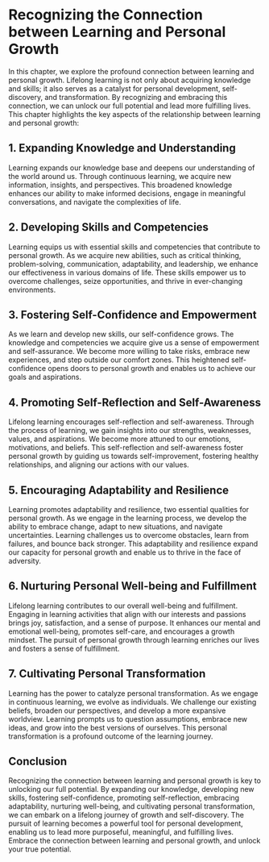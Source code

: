 Recognizing the Connection between Learning and Personal Growth
========================================================================

In this chapter, we explore the profound connection between learning and personal growth. Lifelong learning is not only about acquiring knowledge and skills; it also serves as a catalyst for personal development, self-discovery, and transformation. By recognizing and embracing this connection, we can unlock our full potential and lead more fulfilling lives. This chapter highlights the key aspects of the relationship between learning and personal growth:

1\. **Expanding Knowledge and Understanding**
--------------------------------------------

Learning expands our knowledge base and deepens our understanding of the world around us. Through continuous learning, we acquire new information, insights, and perspectives. This broadened knowledge enhances our ability to make informed decisions, engage in meaningful conversations, and navigate the complexities of life.

2\. **Developing Skills and Competencies**
-----------------------------------------

Learning equips us with essential skills and competencies that contribute to personal growth. As we acquire new abilities, such as critical thinking, problem-solving, communication, adaptability, and leadership, we enhance our effectiveness in various domains of life. These skills empower us to overcome challenges, seize opportunities, and thrive in ever-changing environments.

3\. **Fostering Self-Confidence and Empowerment**
------------------------------------------------

As we learn and develop new skills, our self-confidence grows. The knowledge and competencies we acquire give us a sense of empowerment and self-assurance. We become more willing to take risks, embrace new experiences, and step outside our comfort zones. This heightened self-confidence opens doors to personal growth and enables us to achieve our goals and aspirations.

4\. **Promoting Self-Reflection and Self-Awareness**
---------------------------------------------------

Lifelong learning encourages self-reflection and self-awareness. Through the process of learning, we gain insights into our strengths, weaknesses, values, and aspirations. We become more attuned to our emotions, motivations, and beliefs. This self-reflection and self-awareness foster personal growth by guiding us towards self-improvement, fostering healthy relationships, and aligning our actions with our values.

5\. **Encouraging Adaptability and Resilience**
----------------------------------------------

Learning promotes adaptability and resilience, two essential qualities for personal growth. As we engage in the learning process, we develop the ability to embrace change, adapt to new situations, and navigate uncertainties. Learning challenges us to overcome obstacles, learn from failures, and bounce back stronger. This adaptability and resilience expand our capacity for personal growth and enable us to thrive in the face of adversity.

6\. **Nurturing Personal Well-being and Fulfillment**
----------------------------------------------------

Lifelong learning contributes to our overall well-being and fulfillment. Engaging in learning activities that align with our interests and passions brings joy, satisfaction, and a sense of purpose. It enhances our mental and emotional well-being, promotes self-care, and encourages a growth mindset. The pursuit of personal growth through learning enriches our lives and fosters a sense of fulfillment.

7\. **Cultivating Personal Transformation**
------------------------------------------

Learning has the power to catalyze personal transformation. As we engage in continuous learning, we evolve as individuals. We challenge our existing beliefs, broaden our perspectives, and develop a more expansive worldview. Learning prompts us to question assumptions, embrace new ideas, and grow into the best versions of ourselves. This personal transformation is a profound outcome of the learning journey.

Conclusion
----------

Recognizing the connection between learning and personal growth is key to unlocking our full potential. By expanding our knowledge, developing new skills, fostering self-confidence, promoting self-reflection, embracing adaptability, nurturing well-being, and cultivating personal transformation, we can embark on a lifelong journey of growth and self-discovery. The pursuit of learning becomes a powerful tool for personal development, enabling us to lead more purposeful, meaningful, and fulfilling lives. Embrace the connection between learning and personal growth, and unlock your true potential.
